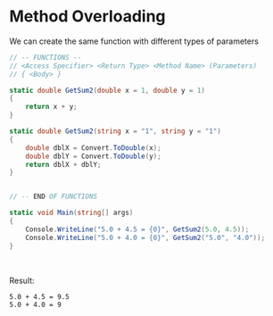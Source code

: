 # Method Overloading

We can create the same function with different types of parameters

```csharp
// -- FUNCTIONS --
// <Access Specifier> <Return Type> <Method Name> (Parameters)
// { <Body> } 

static double GetSum2(double x = 1, double y = 1)
{
    return x + y;
}

static double GetSum2(string x = "1", string y = "1")
{
    double dblX = Convert.ToDouble(x);
    double dblY = Convert.ToDouble(y);
    return dblX + dblY;
}


// -- END OF FUNCTIONS

static void Main(string[] args)
{
    Console.WriteLine("5.0 + 4.5 = {0}", GetSum2(5.0, 4.5));
    Console.WriteLine("5.0 + 4.0 = {0}", GetSum2("5.0", "4.0"));
}
```

<br>

Result:

```terminal
5.0 + 4.5 = 9.5
5.0 + 4.0 = 9
```